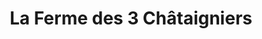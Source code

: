---
title: "La Ferme des 3 Châtaigniers"
url: /villers-tournelle/la-ferme-des-3-chataigniers/
shop: ferme
---